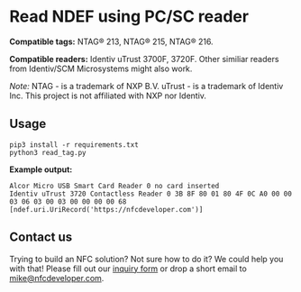 # Read NDEF using PC/SC reader

**Compatible tags:** NTAG® 213, NTAG® 215, NTAG® 216.

**Compatible readers:** Identiv uTrust 3700F, 3720F. Other similiar readers from Identiv/SCM Microsystems might also work.

*Note:* NTAG - is a trademark of NXP B.V. uTrust - is a trademark of Identiv Inc. This project is not affiliated with NXP nor Identiv.

## Usage

```
pip3 install -r requirements.txt
python3 read_tag.py
```

**Example output:**

```
Alcor Micro USB Smart Card Reader 0 no card inserted
Identiv uTrust 3720 Contactless Reader 0 3B 8F 80 01 80 4F 0C A0 00 00 03 06 03 00 03 00 00 00 00 68
[ndef.uri.UriRecord('https://nfcdeveloper.com')]
```

## Contact us

Trying to build an NFC solution? Not sure how to do it? We could help you with that! Please fill out our [inquiry form](https://nfcdeveloper.com/contact/) or drop a short email to [mike@nfcdeveloper.com](mailto:mike@nfcdeveloper.com).
